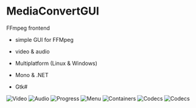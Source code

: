 MediaConvertGUI
===============

FFmpeg frontend

- simple GUI for FFMpeg
- video & audio

- Multiplatform (Linux & Windows)

- Mono & .NET
- Gtk# 

![Video](https://raw.github.com/petrj/MediaConvertGUI/master/Screens/MediaConvertVideo.png)
![Audio](https://raw.github.com/petrj/MediaConvertGUI/master/Screens/MediaConvertAudio.png)
![Progress](https://raw.github.com/petrj/MediaConvertGUI/master/Screens/MediaConvertProgress.png)
![Menu](https://raw.github.com/petrj/MediaConvertGUI/master/Screens/MediaConvertGo.png)
![Containers](https://raw.github.com/petrj/MediaConvertGUI/master/Screens/MediaConvertContainers.png)
![Codecs](https://raw.github.com/petrj/MediaConvertGUI/master/Screens/MediaConvertCodecs.png)
![Codecs](https://raw.github.com/petrj/MediaConvertGUI/master/Screens/MediaConvertAudioCodecs.png)
